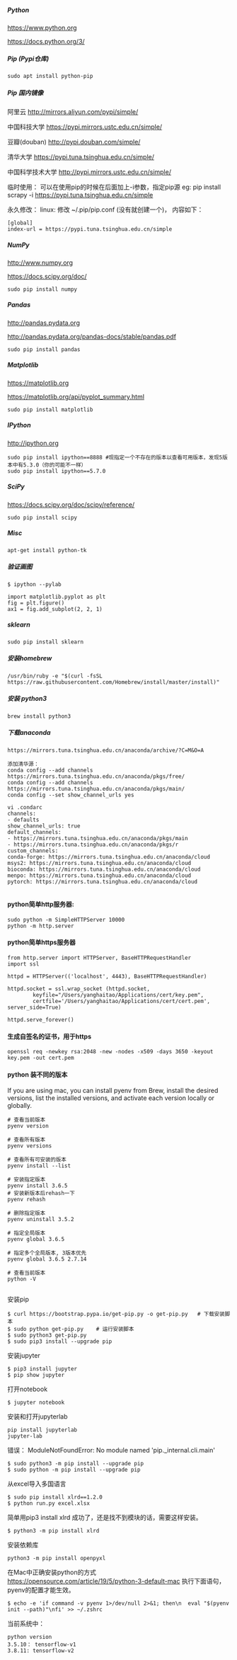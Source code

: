 ##### Python

https://www.python.org

https://docs.python.org/3/ 

##### Pip (Pypi仓库)
```
sudo apt install python-pip
```

##### Pip 国内镜像

阿里云 http://mirrors.aliyun.com/pypi/simple/

中国科技大学 https://pypi.mirrors.ustc.edu.cn/simple/

豆瓣(douban) http://pypi.douban.com/simple/

清华大学 https://pypi.tuna.tsinghua.edu.cn/simple/

中国科学技术大学 http://pypi.mirrors.ustc.edu.cn/simple/


临时使用： 
可以在使用pip的时候在后面加上-i参数，指定pip源 
eg: pip install scrapy -i https://pypi.tuna.tsinghua.edu.cn/simple

永久修改： 
linux: 
修改 ~/.pip/pip.conf (没有就创建一个)， 内容如下：

```
[global]
index-url = https://pypi.tuna.tsinghua.edu.cn/simple
```


##### NumPy
http://www.numpy.org

https://docs.scipy.org/doc/
```
sudo pip install numpy
```

##### Pandas

http://pandas.pydata.org

http://pandas.pydata.org/pandas-docs/stable/pandas.pdf

```
sudo pip install pandas
```

##### Matplotlib

https://matplotlib.org

https://matplotlib.org/api/pyplot_summary.html

```
sudo pip install matplotlib
```


##### IPython

http://ipython.org

```
sudo pip install ipython==8888 #现指定一个不存在的版本以查看可用版本，发现5版本中有5.3.0（你的可能不一样）
sudo pip install ipython==5.7.0
```


##### SciPy

https://docs.scipy.org/doc/scipy/reference/


```
sudo pip install scipy
```

##### Misc

```
apt-get install python-tk
```

##### 验证画图

```
$ ipython --pylab

import matplotlib.pyplot as plt
fig = plt.figure()
ax1 = fig.add_subplot(2, 2, 1)

```


##### sklearn

```
sudo pip install sklearn
```


##### 安装homebrew

```
/usr/bin/ruby -e "$(curl -fsSL https://raw.githubusercontent.com/Homebrew/install/master/install)"

```

##### 安装 python3

```
brew install python3

```


##### 下载anaconda

```
https://mirrors.tuna.tsinghua.edu.cn/anaconda/archive/?C=M&O=A

添加清华源：
conda config --add channels https://mirrors.tuna.tsinghua.edu.cn/anaconda/pkgs/free/
conda config --add channels https://mirrors.tuna.tsinghua.edu.cn/anaconda/pkgs/main/
conda config --set show_channel_urls yes

vi .condarc
channels:
- defaults
show_channel_urls: true
default_channels:
- https://mirrors.tuna.tsinghua.edu.cn/anaconda/pkgs/main
- https://mirrors.tuna.tsinghua.edu.cn/anaconda/pkgs/r
custom_channels:
conda-forge: https://mirrors.tuna.tsinghua.edu.cn/anaconda/cloud
msys2: https://mirrors.tuna.tsinghua.edu.cn/anaconda/cloud
bioconda: https://mirrors.tuna.tsinghua.edu.cn/anaconda/cloud
menpo: https://mirrors.tuna.tsinghua.edu.cn/anaconda/cloud
pytorch: https://mirrors.tuna.tsinghua.edu.cn/anaconda/cloud


```


#### python简单http服务器:

```
sudo python -m SimpleHTTPServer 10000
python -m http.server

```

#### python简单https服务器

```
from http.server import HTTPServer, BaseHTTPRequestHandler
import ssl

httpd = HTTPServer(('localhost', 4443), BaseHTTPRequestHandler)

httpd.socket = ssl.wrap_socket (httpd.socket, 
        keyfile="/Users/yanghaitao/Applications/cert/key.pem", 
        certfile='/Users/yanghaitao/Applications/cert/cert.pem', server_side=True)

httpd.serve_forever()

```

#### 生成自签名的证书，用于https

```
openssl req -newkey rsa:2048 -new -nodes -x509 -days 3650 -keyout key.pem -out cert.pem

```

#### python 装不同的版本
If you are using mac, you can install pyenv from Brew, install the desired versions, list the installed versions, and activate each version locally or globally.

```
# 查看当前版本
pyenv version

# 查看所有版本
pyenv versions

# 查看所有可安装的版本
pyenv install --list

# 安装指定版本
pyenv install 3.6.5
# 安装新版本后rehash一下
pyenv rehash

# 删除指定版本
pyenv uninstall 3.5.2

# 指定全局版本
pyenv global 3.6.5

# 指定多个全局版本, 3版本优先
pyenv global 3.6.5 2.7.14

# 查看当前版本
python -V


```

安装pip

```
$ curl https://bootstrap.pypa.io/get-pip.py -o get-pip.py   # 下载安装脚本
$ sudo python get-pip.py    # 运行安装脚本
$ sudo python3 get-pip.py
$ sudo pip3 install --upgrade pip
```

安装jupyter

```
$ pip3 install jupyter
$ pip show jupyter
```

打开notebook

```
$ jupyter notebook

```

安装和打开jupyterlab

```
pip install jupyterlab
jupyter-lab

```

错误： ModuleNotFoundError: No module named 'pip._internal.cli.main'

```
$ sudo python3 -m pip install --upgrade pip
$ sudo python -m pip install --upgrade pip
```

从excel导入多国语言

```
$ sudo pip install xlrd==1.2.0       
$ python run.py excel.xlsx  

```

简单用pip3 install xlrd 成功了，还是找不到模块的话，需要这样安装。

```
$ python3 -m pip install xlrd

```



安装依赖库   
```
python3 -m pip install openpyxl
```

在Mac中正确安装python的方式  
https://opensource.com/article/19/5/python-3-default-mac
执行下面语句，pyenv的配置才能生效。

```
$ echo -e 'if command -v pyenv 1>/dev/null 2>&1; then\n  eval "$(pyenv init --path)"\nfi' >> ~/.zshrc

```


当前系统中：

```
python version
3.5.10： tensorflow-v1 
3.8.11: tensorflow-v2
```
